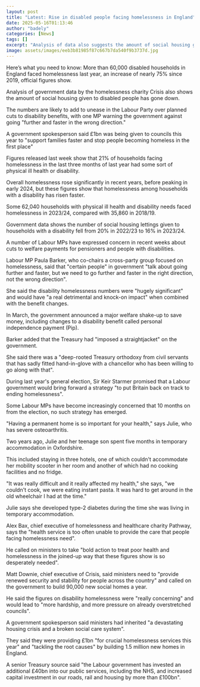 ```yaml
---
layout: post
title: "Latest: Rise in disabled people facing homelessness in England"
date: 2025-05-16T01:13:46
author: "badely"
categories: [News]
tags: []
excerpt: "Analysis of data also suggests the amount of social housing given to disabled people has gone down."
image: assets/images/eeb3b81985f87c667b7da540f9b3737d.jpg
---
```


Here’s what you need to know: More than 60,000 disabled households in England faced homelessness last year, an increase of nearly 75% since 2019, official figures show.

Analysis of government data by the homelessness charity Crisis also shows the amount of social housing given to disabled people has gone down.

The numbers are likely to add to unease in the Labour Party over planned cuts to disability benefits, with one MP warning the government against going "further and faster in the wrong direction."

A government spokesperson said £1bn was being given to councils this year to "support families faster and stop people becoming homeless in the first place"

Figures released last week show that 21% of households facing homelessness in the last three months of last year had some sort of physical ill health or disability.

Overall homelessness rose significantly in recent years, before peaking in early 2024, but these figures show that homelessness among households with a disability has risen faster.

Some 62,040 households with physical ill health and disability needs faced homelessness in 2023/24, compared with 35,860 in 2018/19.

Government data shows the number of social housing lettings given to households with a disability fell from 20% in 2022/23 to 16% in 2023/24.

A number of Labour MPs have expressed concern in recent weeks about cuts to welfare payments for pensioners and people with disabilities.

Labour MP Paula Barker, who co-chairs a cross-party group focused on homelessness, said that "certain people" in government "talk about going further and faster, but we need to go further and faster in the right direction, not the wrong direction".

She said the disability homelessness numbers were "hugely significant" and would have "a real detrimental and knock-on impact" when combined with the benefit changes.

In March, the government announced a major welfare shake-up to save money, including changes to a disability benefit called personal independence payment (Pip).

Barker added that the Treasury had "imposed a straightjacket" on the government.

She said there was a "deep-rooted Treasury orthodoxy from civil servants that has sadly fitted hand-in-glove with a chancellor who has been willing to go along with that".

During last year's general election, Sir Keir Starmer promised that a Labour government would bring forward a strategy "to put Britain back on track to ending homelessness".

Some Labour MPs have become increasingly concerned that 10 months on from the election, no such strategy has emerged.

"Having a permanent home is so important for your health," says Julie, who has severe osteoarthritis.

Two years ago, Julie and her teenage son spent five months in temporary accommodation in Oxfordshire.

This included staying in three hotels, one of which couldn't accommodate her mobility scooter in her room and another of which had no cooking facilities and no fridge. 

"It was really difficult and it really affected my health," she says, "we couldn't cook, we were eating instant pasta. It was hard to get around in the old wheelchair I had at the time."

Julie says she developed type-2 diabetes during the time she was living in temporary accommodation.

Alex Bax, chief executive of homelessness and healthcare charity Pathway, says the "health service is too often unable to provide the care that people facing homelessness need".

He called on ministers to take "bold action to treat poor health and homelessness in the joined-up way that these figures show is so desperately needed".

Matt Downie, chief executive of Crisis, said ministers need to "provide renewed security and stability for people across the country" and called on the government to build 90,000 new social homes a year.

He said the figures on disability homelessness were "really concerning" and would lead to "more hardship, and more pressure on already overstretched councils".

A government spokesperson said ministers had inherited "a devastating housing crisis and a broken social care system".

They said they were providing £1bn "for crucial homelessness services this year" and "tackling the root causes" by building 1.5 million new homes in England.

A senior Treasury source said "the Labour government has invested an additional £40bn into our public services, including the NHS, and increased capital investment in our roads, rail and housing by more than £100bn".

